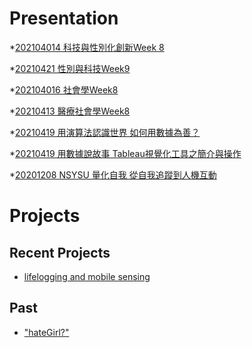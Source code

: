 # Presentation

*[202104014 科技與性別化創新Week 8]()

*[20210421 性別與科技Week9 ](https://docs.google.com/presentation/d/e/2PACX-1vTiaHTNDCxPmtkZxw_YSEB0LAzo2S3ZAVUrphLgeErgy2XWIxty9GsLeSf7XI-Yz-1VjkGsdQPrnukJ/pub?start=false&loop=false&delayms=3000)

*[202104016 社會學Week8]()

*[20210413 醫療社會學Week8]()

*[20210419 用演算法認識世界 如何用數據為善？]()

*[20210419 用數據說故事 Tableau視覺化工具之簡介與操作]()

*[20201208 NSYSU 量化自我 從自我追蹤到人機互動]()

# Projects

## Recent Projects
* [lifelogging and mobile sensing]()

## Past
* ["hateGirl?"]()

